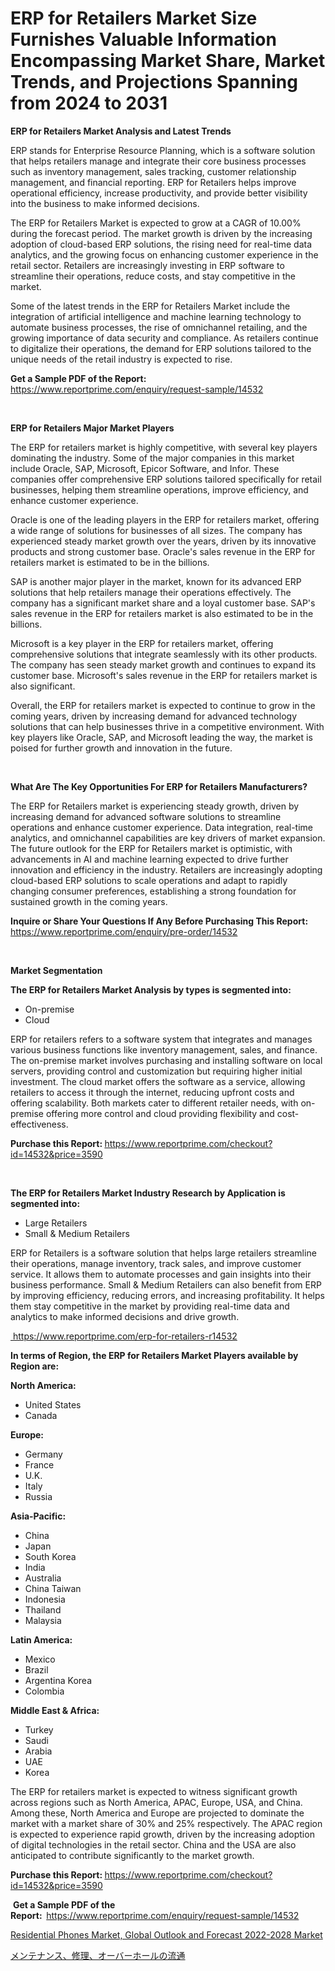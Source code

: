 <p><h1>ERP for Retailers Market Size Furnishes Valuable Information Encompassing Market Share, Market Trends, and Projections Spanning from 2024 to 2031</h1></p><p><strong>ERP for Retailers Market Analysis and Latest Trends</strong></p>
<p><p>ERP stands for Enterprise Resource Planning, which is a software solution that helps retailers manage and integrate their core business processes such as inventory management, sales tracking, customer relationship management, and financial reporting. ERP for Retailers helps improve operational efficiency, increase productivity, and provide better visibility into the business to make informed decisions.</p><p>The ERP for Retailers Market is expected to grow at a CAGR of 10.00% during the forecast period. The market growth is driven by the increasing adoption of cloud-based ERP solutions, the rising need for real-time data analytics, and the growing focus on enhancing customer experience in the retail sector. Retailers are increasingly investing in ERP software to streamline their operations, reduce costs, and stay competitive in the market.</p><p>Some of the latest trends in the ERP for Retailers Market include the integration of artificial intelligence and machine learning technology to automate business processes, the rise of omnichannel retailing, and the growing importance of data security and compliance. As retailers continue to digitalize their operations, the demand for ERP solutions tailored to the unique needs of the retail industry is expected to rise.</p></p>
<p><strong>Get a Sample PDF of the Report:&nbsp;</strong> <a href="https://www.reportprime.com/enquiry/request-sample/14532">https://www.reportprime.com/enquiry/request-sample/14532</a></p>
<p>&nbsp;</p>
<p><strong>ERP for Retailers Major Market Players</strong></p>
<p><p>The ERP for retailers market is highly competitive, with several key players dominating the industry. Some of the major companies in this market include Oracle, SAP, Microsoft, Epicor Software, and Infor. These companies offer comprehensive ERP solutions tailored specifically for retail businesses, helping them streamline operations, improve efficiency, and enhance customer experience.</p><p>Oracle is one of the leading players in the ERP for retailers market, offering a wide range of solutions for businesses of all sizes. The company has experienced steady market growth over the years, driven by its innovative products and strong customer base. Oracle's sales revenue in the ERP for retailers market is estimated to be in the billions.</p><p>SAP is another major player in the market, known for its advanced ERP solutions that help retailers manage their operations effectively. The company has a significant market share and a loyal customer base. SAP's sales revenue in the ERP for retailers market is also estimated to be in the billions.</p><p>Microsoft is a key player in the ERP for retailers market, offering comprehensive solutions that integrate seamlessly with its other products. The company has seen steady market growth and continues to expand its customer base. Microsoft's sales revenue in the ERP for retailers market is also significant.</p><p>Overall, the ERP for retailers market is expected to continue to grow in the coming years, driven by increasing demand for advanced technology solutions that can help businesses thrive in a competitive environment. With key players like Oracle, SAP, and Microsoft leading the way, the market is poised for further growth and innovation in the future.</p></p>
<p>&nbsp;</p>
<p><strong>What Are The Key Opportunities For ERP for Retailers Manufacturers?</strong></p>
<p><p>The ERP for Retailers market is experiencing steady growth, driven by increasing demand for advanced software solutions to streamline operations and enhance customer experience. Data integration, real-time analytics, and omnichannel capabilities are key drivers of market expansion. The future outlook for the ERP for Retailers market is optimistic, with advancements in AI and machine learning expected to drive further innovation and efficiency in the industry. Retailers are increasingly adopting cloud-based ERP solutions to scale operations and adapt to rapidly changing consumer preferences, establishing a strong foundation for sustained growth in the coming years.</p></p>
<p><strong>Inquire or Share Your Questions If Any Before Purchasing This Report:</strong> <a href="https://www.reportprime.com/enquiry/pre-order/14532">https://www.reportprime.com/enquiry/pre-order/14532</a></p>
<p>&nbsp;</p>
<p><strong>Market Segmentation</strong></p>
<p><strong>The ERP for Retailers Market Analysis by types is segmented into:</strong></p>
<p><ul><li>On-premise</li><li>Cloud</li></ul></p>
<p><p>ERP for retailers refers to a software system that integrates and manages various business functions like inventory management, sales, and finance. The on-premise market involves purchasing and installing software on local servers, providing control and customization but requiring higher initial investment. The cloud market offers the software as a service, allowing retailers to access it through the internet, reducing upfront costs and offering scalability. Both markets cater to different retailer needs, with on-premise offering more control and cloud providing flexibility and cost-effectiveness.</p></p>
<p><strong>Purchase this Report:&nbsp;</strong><a href="https://www.reportprime.com/checkout?id=14532&price=3590">https://www.reportprime.com/checkout?id=14532&price=3590</a></p>
<p>&nbsp;</p>
<p><strong>The ERP for Retailers Market Industry Research by Application is segmented into:</strong></p>
<p><ul><li>Large Retailers</li><li>Small & Medium Retailers</li></ul></p>
<p><p>ERP for Retailers is a software solution that helps large retailers streamline their operations, manage inventory, track sales, and improve customer service. It allows them to automate processes and gain insights into their business performance. Small & Medium Retailers can also benefit from ERP by improving efficiency, reducing errors, and increasing profitability. It helps them stay competitive in the market by providing real-time data and analytics to make informed decisions and drive growth.</p></p>
<p><a href="https://www.reportprime.com/erp-for-retailers-r14532">&nbsp;https://www.reportprime.com/erp-for-retailers-r14532</a></p>
<p><strong>In terms of Region, the ERP for Retailers Market Players available by Region are:</strong></p>
<p>
    <p> <strong> North America: </strong>
        <ul>
            <li>United States</li>
            <li>Canada</li>
        </ul>
        </p> 
    <p> <strong> Europe: </strong>
        <ul>
            <li>Germany</li>
            <li>France</li>
            <li>U.K.</li>
            <li>Italy</li>
            <li>Russia</li>
        </ul>
        </p> 
    <p> <strong> Asia-Pacific: </strong>
        <ul>
            <li>China</li>
            <li>Japan</li>
            <li>South Korea</li>
            <li>India</li>
            <li>Australia</li>
            <li>China Taiwan</li>
            <li>Indonesia</li>
            <li>Thailand</li>
            <li>Malaysia</li>
        </ul>
        </p> 
    <p> <strong> Latin America: </strong>
        <ul>
            <li>Mexico</li>
            <li>Brazil</li>
            <li>Argentina Korea</li>
            <li>Colombia</li>
        </ul>
        </p> 
    <p> <strong> Middle East & Africa: </strong>
        <ul>
            <li>Turkey</li>
            <li>Saudi</li>
            <li>Arabia</li>
            <li>UAE</li>
            <li>Korea</li>
        </ul>
    </p>
    </p>
<p><p>The ERP for retailers market is expected to witness significant growth across regions such as North America, APAC, Europe, USA, and China. Among these, North America and Europe are projected to dominate the market with a market share of 30% and 25% respectively. The APAC region is expected to experience rapid growth, driven by the increasing adoption of digital technologies in the retail sector. China and the USA are also anticipated to contribute significantly to the market growth.</p></p>
<p><strong>Purchase this Report: </strong><a href="https://www.reportprime.com/checkout?id=14532&price=3590">https://www.reportprime.com/checkout?id=14532&price=3590</a></p>
<p>&nbsp;<strong>Get a Sample PDF of the Report:&nbsp;&nbsp;</strong><a href="https://www.reportprime.com/enquiry/request-sample/14532">https://www.reportprime.com/enquiry/request-sample/14532</a></p>
<p><strong></strong></p>
<p><p><a href="https://issuu.com/reportprime-2/docs/residential-phones-market-global-ou_406f7f7771b48d">Residential Phones Market, Global Outlook and Forecast 2022-2028 Market</a></p><p><a href="https://github.com/pepo3k/Market-Research-Report-List-3/blob/main/225635886973.md">メンテナンス、修理、オーバーホールの流通</a></p></p>